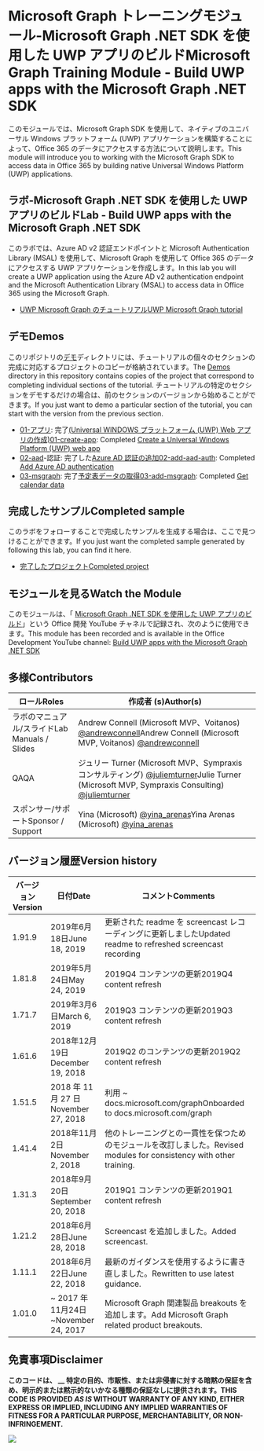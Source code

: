 # <a name="microsoft-graph-training-module---build-uwp-apps-with-the-microsoft-graph-net-sdk"></a><span data-ttu-id="bea16-101">Microsoft Graph トレーニングモジュール-Microsoft Graph .NET SDK を使用した UWP アプリのビルド</span><span class="sxs-lookup"><span data-stu-id="bea16-101">Microsoft Graph Training Module - Build UWP apps with the Microsoft Graph .NET SDK</span></span>

<span data-ttu-id="bea16-102">このモジュールでは、Microsoft Graph SDK を使用して、ネイティブのユニバーサル Windows プラットフォーム (UWP) アプリケーションを構築することによって、Office 365 のデータにアクセスする方法について説明します。</span><span class="sxs-lookup"><span data-stu-id="bea16-102">This module will introduce you to working with the Microsoft Graph SDK to access data in Office 365 by building native Universal Windows Platform (UWP) applications.</span></span>

## <a name="lab---build-uwp-apps-with-the-microsoft-graph-net-sdk"></a><span data-ttu-id="bea16-103">ラボ-Microsoft Graph .NET SDK を使用した UWP アプリのビルド</span><span class="sxs-lookup"><span data-stu-id="bea16-103">Lab - Build UWP apps with the Microsoft Graph .NET SDK</span></span>

<span data-ttu-id="bea16-104">このラボでは、Azure AD v2 認証エンドポイントと Microsoft Authentication Library (MSAL) を使用して、Microsoft Graph を使用して Office 365 のデータにアクセスする UWP アプリケーションを作成します。</span><span class="sxs-lookup"><span data-stu-id="bea16-104">In this lab you will create a UWP application using the Azure AD v2 authentication endpoint and the Microsoft Authentication Library (MSAL) to access data in Office 365 using the Microsoft Graph.</span></span>

- [<span data-ttu-id="bea16-105">UWP Microsoft Graph のチュートリアル</span><span class="sxs-lookup"><span data-stu-id="bea16-105">UWP Microsoft Graph tutorial</span></span>](https://docs.microsoft.com/graph/training/uwp-tutorial)

## <a name="demos"></a><span data-ttu-id="bea16-106">デモ</span><span class="sxs-lookup"><span data-stu-id="bea16-106">Demos</span></span>

<span data-ttu-id="bea16-107">このリポジトリの[デモ](./Demos)ディレクトリには、チュートリアルの個々のセクションの完成に対応するプロジェクトのコピーが格納されています。</span><span class="sxs-lookup"><span data-stu-id="bea16-107">The [Demos](./Demos) directory in this repository contains copies of the project that correspond to completing individual sections of the tutorial.</span></span> <span data-ttu-id="bea16-108">チュートリアルの特定のセクションをデモするだけの場合は、前のセクションのバージョンから始めることができます。</span><span class="sxs-lookup"><span data-stu-id="bea16-108">If you just want to demo a particular section of the tutorial, you can start with the version from the previous section.</span></span>

- <span data-ttu-id="bea16-109">[01-アプリ](Demos/01-create-app): 完了[(Universal WINDOWS プラットフォーム (UWP) Web アプリの作成)](https://docs.microsoft.com/graph/training/uwp-tutorial?tutorial-step=1)</span><span class="sxs-lookup"><span data-stu-id="bea16-109">[01-create-app](Demos/01-create-app): Completed [Create a Universal Windows Platform (UWP) web app](https://docs.microsoft.com/graph/training/uwp-tutorial?tutorial-step=1)</span></span>
- <span data-ttu-id="bea16-110">[02-aad](Demos/02-add-aad-auth)-認証: 完了した[Azure AD 認証の追加](https://docs.microsoft.com/graph/training/uwp-tutorial?tutorial-step=3)</span><span class="sxs-lookup"><span data-stu-id="bea16-110">[02-add-aad-auth](Demos/02-add-aad-auth): Completed [Add Azure AD authentication](https://docs.microsoft.com/graph/training/uwp-tutorial?tutorial-step=3)</span></span>
- <span data-ttu-id="bea16-111">[03-msgraph](Demos/03-add-msgraph): 完了[予定表データの取得](https://docs.microsoft.com/graph/training/uwp-tutorial?tutorial-step=4)</span><span class="sxs-lookup"><span data-stu-id="bea16-111">[03-add-msgraph](Demos/03-add-msgraph): Completed [Get calendar data](https://docs.microsoft.com/graph/training/uwp-tutorial?tutorial-step=4)</span></span>

## <a name="completed-sample"></a><span data-ttu-id="bea16-112">完成したサンプル</span><span class="sxs-lookup"><span data-stu-id="bea16-112">Completed sample</span></span>

<span data-ttu-id="bea16-113">このラボをフォローすることで完成したサンプルを生成する場合は、ここで見つけることができます。</span><span class="sxs-lookup"><span data-stu-id="bea16-113">If you just want the completed sample generated by following this lab, you can find it here.</span></span>

- [<span data-ttu-id="bea16-114">完了したプロジェクト</span><span class="sxs-lookup"><span data-stu-id="bea16-114">Completed project</span></span>](Demos/03-add-msgraph)

## <a name="watch-the-module"></a><span data-ttu-id="bea16-115">モジュールを見る</span><span class="sxs-lookup"><span data-stu-id="bea16-115">Watch the Module</span></span>

<span data-ttu-id="bea16-116">このモジュールは、「 [Microsoft Graph .NET SDK を使用した UWP アプリのビルド](https://youtu.be/oBYCBxkWMRA)」という Office 開発 YouTube チャネルで記録され、次のように使用できます。</span><span class="sxs-lookup"><span data-stu-id="bea16-116">This module has been recorded and is available in the Office Development YouTube channel: [Build UWP apps with the Microsoft Graph .NET SDK](https://youtu.be/oBYCBxkWMRA)</span></span>

## <a name="contributors"></a><span data-ttu-id="bea16-117">多様</span><span class="sxs-lookup"><span data-stu-id="bea16-117">Contributors</span></span>

|        <span data-ttu-id="bea16-118">ロール</span><span class="sxs-lookup"><span data-stu-id="bea16-118">Roles</span></span>         |                                           <span data-ttu-id="bea16-119">作成者 (s)</span><span class="sxs-lookup"><span data-stu-id="bea16-119">Author(s)</span></span>                                           |
| -------------------- | --------------------------------------------------------------------------------------------- |
| <span data-ttu-id="bea16-120">ラボのマニュアル/スライド</span><span class="sxs-lookup"><span data-stu-id="bea16-120">Lab Manuals / Slides</span></span> | <span data-ttu-id="bea16-121">Andrew Connell (Microsoft MVP、Voitanos) [@andrewconnell](//github.com/andrewconnell)</span><span class="sxs-lookup"><span data-stu-id="bea16-121">Andrew Connell (Microsoft MVP, Voitanos) [@andrewconnell](//github.com/andrewconnell)</span></span>         |
| <span data-ttu-id="bea16-122">QA</span><span class="sxs-lookup"><span data-stu-id="bea16-122">QA</span></span>                   | <span data-ttu-id="bea16-123">ジュリー Turner (Microsoft MVP、Sympraxis コンサルティング) [@juliemturner](//github.com/juliemturner)</span><span class="sxs-lookup"><span data-stu-id="bea16-123">Julie Turner (Microsoft MVP, Sympraxis Consulting) [@juliemturner](//github.com/juliemturner)</span></span> |
| <span data-ttu-id="bea16-124">スポンサー/サポート</span><span class="sxs-lookup"><span data-stu-id="bea16-124">Sponsor / Support</span></span>    | <span data-ttu-id="bea16-125">Yina (Microsoft) [@yina_arenas](//github.com//github.com/yina_arenas)</span><span class="sxs-lookup"><span data-stu-id="bea16-125">Yina Arenas (Microsoft) [@yina_arenas](//github.com//github.com/yina_arenas)</span></span>                  |

## <a name="version-history"></a><span data-ttu-id="bea16-126">バージョン履歴</span><span class="sxs-lookup"><span data-stu-id="bea16-126">Version history</span></span>

| <span data-ttu-id="bea16-127">バージョン</span><span class="sxs-lookup"><span data-stu-id="bea16-127">Version</span></span> |        <span data-ttu-id="bea16-128">日付</span><span class="sxs-lookup"><span data-stu-id="bea16-128">Date</span></span>        |                       <span data-ttu-id="bea16-129">コメント</span><span class="sxs-lookup"><span data-stu-id="bea16-129">Comments</span></span>                       |
| ------- | ------------------ | ---------------------------------------------------- |
| <span data-ttu-id="bea16-130">1.9</span><span class="sxs-lookup"><span data-stu-id="bea16-130">1.9</span></span>     | <span data-ttu-id="bea16-131">2019年6月18日</span><span class="sxs-lookup"><span data-stu-id="bea16-131">June 18, 2019</span></span>      | <span data-ttu-id="bea16-132">更新された readme を screencast レコーディングに更新しました</span><span class="sxs-lookup"><span data-stu-id="bea16-132">Updated readme to refreshed screencast recording</span></span>     |
| <span data-ttu-id="bea16-133">1.8</span><span class="sxs-lookup"><span data-stu-id="bea16-133">1.8</span></span>     | <span data-ttu-id="bea16-134">2019年5月24日</span><span class="sxs-lookup"><span data-stu-id="bea16-134">May 24, 2019</span></span>       | <span data-ttu-id="bea16-135">2019Q4 コンテンツの更新</span><span class="sxs-lookup"><span data-stu-id="bea16-135">2019Q4 content refresh</span></span>                               |
| <span data-ttu-id="bea16-136">1.7</span><span class="sxs-lookup"><span data-stu-id="bea16-136">1.7</span></span>     | <span data-ttu-id="bea16-137">2019年3月6日</span><span class="sxs-lookup"><span data-stu-id="bea16-137">March 6, 2019</span></span>      | <span data-ttu-id="bea16-138">2019Q3 コンテンツの更新</span><span class="sxs-lookup"><span data-stu-id="bea16-138">2019Q3 content refresh</span></span>                               |
| <span data-ttu-id="bea16-139">1.6</span><span class="sxs-lookup"><span data-stu-id="bea16-139">1.6</span></span>     | <span data-ttu-id="bea16-140">2018年12月19日</span><span class="sxs-lookup"><span data-stu-id="bea16-140">December 19, 2018</span></span>  | <span data-ttu-id="bea16-141">2019Q2 のコンテンツの更新</span><span class="sxs-lookup"><span data-stu-id="bea16-141">2019Q2 content refresh</span></span>                               |
| <span data-ttu-id="bea16-142">1.5</span><span class="sxs-lookup"><span data-stu-id="bea16-142">1.5</span></span>     | <span data-ttu-id="bea16-143">2018 年 11 月 27 日</span><span class="sxs-lookup"><span data-stu-id="bea16-143">November 27, 2018</span></span>  | <span data-ttu-id="bea16-144">利用 ~ docs.microsoft.com/graph</span><span class="sxs-lookup"><span data-stu-id="bea16-144">Onboarded to docs.microsoft.com/graph</span></span>                |
| <span data-ttu-id="bea16-145">1.4</span><span class="sxs-lookup"><span data-stu-id="bea16-145">1.4</span></span>     | <span data-ttu-id="bea16-146">2018年11月2日</span><span class="sxs-lookup"><span data-stu-id="bea16-146">November 2, 2018</span></span>   | <span data-ttu-id="bea16-147">他のトレーニングとの一貫性を保つためのモジュールを改訂しました。</span><span class="sxs-lookup"><span data-stu-id="bea16-147">Revised modules for consistency with other training.</span></span> |
| <span data-ttu-id="bea16-148">1.3</span><span class="sxs-lookup"><span data-stu-id="bea16-148">1.3</span></span>     | <span data-ttu-id="bea16-149">2018年9月20日</span><span class="sxs-lookup"><span data-stu-id="bea16-149">September 20, 2018</span></span> | <span data-ttu-id="bea16-150">2019Q1 コンテンツの更新</span><span class="sxs-lookup"><span data-stu-id="bea16-150">2019Q1 content refresh</span></span>                               |
| <span data-ttu-id="bea16-151">1.2</span><span class="sxs-lookup"><span data-stu-id="bea16-151">1.2</span></span>     | <span data-ttu-id="bea16-152">2018年6月28日</span><span class="sxs-lookup"><span data-stu-id="bea16-152">June 28, 2018</span></span>      | <span data-ttu-id="bea16-153">Screencast を追加しました。</span><span class="sxs-lookup"><span data-stu-id="bea16-153">Added screencast.</span></span>                                    |
| <span data-ttu-id="bea16-154">1.1</span><span class="sxs-lookup"><span data-stu-id="bea16-154">1.1</span></span>     | <span data-ttu-id="bea16-155">2018年6月22日</span><span class="sxs-lookup"><span data-stu-id="bea16-155">June 22, 2018</span></span>      | <span data-ttu-id="bea16-156">最新のガイダンスを使用するように書き直しました。</span><span class="sxs-lookup"><span data-stu-id="bea16-156">Rewritten to use latest guidance.</span></span>                    |
| <span data-ttu-id="bea16-157">1.0</span><span class="sxs-lookup"><span data-stu-id="bea16-157">1.0</span></span>     | <span data-ttu-id="bea16-158">~ 2017 年11月24日</span><span class="sxs-lookup"><span data-stu-id="bea16-158">~November 24, 2017</span></span> | <span data-ttu-id="bea16-159">Microsoft Graph 関連製品 breakouts を追加します。</span><span class="sxs-lookup"><span data-stu-id="bea16-159">Add Microsoft Graph related product breakouts.</span></span>       |

## <a name="disclaimer"></a><span data-ttu-id="bea16-160">免責事項</span><span class="sxs-lookup"><span data-stu-id="bea16-160">Disclaimer</span></span>

<span data-ttu-id="bea16-161">**このコードは、 __ 特定の目的、市販性、または非侵害に対する暗黙の保証を含め、明示的または黙示的ないかなる種類の保証なしに提供されます。**</span><span class="sxs-lookup"><span data-stu-id="bea16-161">**THIS CODE IS PROVIDED _AS IS_ WITHOUT WARRANTY OF ANY KIND, EITHER EXPRESS OR IMPLIED, INCLUDING ANY IMPLIED WARRANTIES OF FITNESS FOR A PARTICULAR PURPOSE, MERCHANTABILITY, OR NON-INFRINGEMENT.**</span></span>

<!-- markdownlint-disable MD033 -->
<img src="https://telemetry.sharepointpnp.com/msgraph-training-uwp" />
